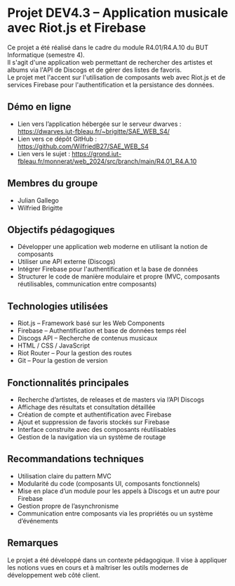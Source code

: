 # Projet DEV4.3 – Application musicale avec Riot.js et Firebase

Ce projet a été réalisé dans le cadre du module R4.01/R4.A.10 du BUT Informatique (semestre 4).  
Il s'agit d'une application web permettant de rechercher des artistes et albums via l'API de Discogs et de gérer des listes de favoris.  
Le projet met l'accent sur l'utilisation de composants web avec Riot.js et de services Firebase pour l'authentification et la persistance des données.

## Démo en ligne

- Lien vers l’application hébergée sur le serveur dwarves : https://dwarves.iut-fbleau.fr/~brigitte/SAE_WEB_S4/
- Lien vers ce dépôt GitHub : https://github.com/WilfriedB27/SAE_WEB_S4
- Lien vers le sujet : https://grond.iut-fbleau.fr/monnerat/web_2024/src/branch/main/R4.01_R4.A.10

## Membres du groupe

- Julian Gallego
- Wilfried Brigitte

## Objectifs pédagogiques

- Développer une application web moderne en utilisant la notion de composants
- Utiliser une API externe (Discogs)
- Intégrer Firebase pour l'authentification et la base de données
- Structurer le code de manière modulaire et propre (MVC, composants réutilisables, communication entre composants)

## Technologies utilisées

- Riot.js – Framework basé sur les Web Components
- Firebase – Authentification et base de données temps réel
- Discogs API – Recherche de contenus musicaux
- HTML / CSS / JavaScript
- Riot Router – Pour la gestion des routes
- Git – Pour la gestion de version

## Fonctionnalités principales

- Recherche d’artistes, de releases et de masters via l’API Discogs
- Affichage des résultats et consultation détaillée
- Création de compte et authentification avec Firebase
- Ajout et suppression de favoris stockés sur Firebase
- Interface construite avec des composants réutilisables
- Gestion de la navigation via un système de routage

## Recommandations techniques

- Utilisation claire du pattern MVC
- Modularité du code (composants UI, composants fonctionnels)
- Mise en place d’un module pour les appels à Discogs et un autre pour Firebase
- Gestion propre de l’asynchronisme
- Communication entre composants via les propriétés ou un système d’événements

## Remarques

Le projet a été développé dans un contexte pédagogique. Il vise à appliquer les notions vues en cours et à maîtriser les outils modernes de développement web côté client.
